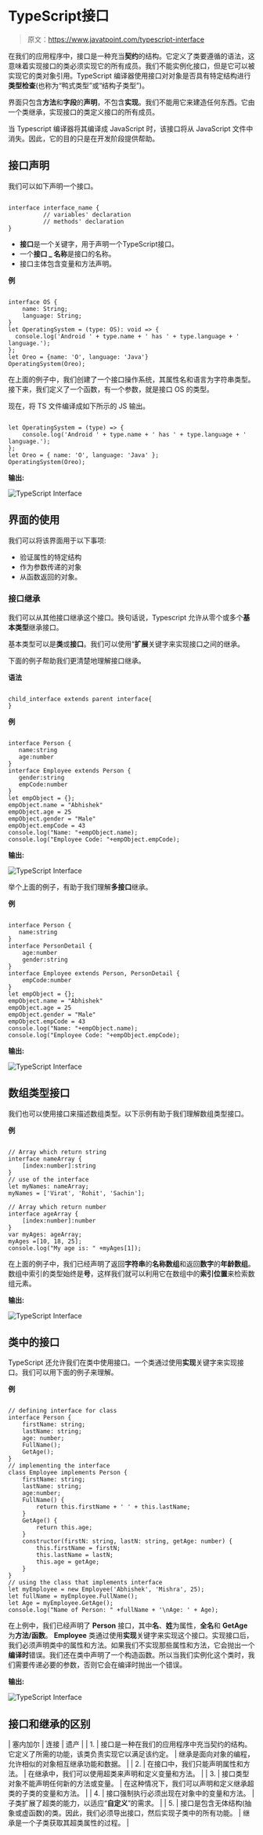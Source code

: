# TypeScript接口

> 原文：<https://www.javatpoint.com/typescript-interface>

在我们的应用程序中，接口是一种充当**契约**的结构。它定义了类要遵循的语法，这意味着实现接口的类必须实现它的所有成员。我们不能实例化接口，但是它可以被实现它的类对象引用。TypeScript 编译器使用接口对对象是否具有特定结构进行**类型检查**(也称为“鸭式类型”或“结构子类型”)。

界面只包含**方法**和**字段**的**声明**，不包含**实现**。我们不能用它来建造任何东西。它由一个类继承，实现接口的类定义接口的所有成员。

当 Typescript 编译器将其编译成 JavaScript 时，该接口将从 JavaScript 文件中消失。因此，它的目的只是在开发阶段提供帮助。

## 接口声明

我们可以如下声明一个接口。

```

interface interface_name {
          // variables' declaration
          // methods' declaration
}

```

*   **接口**是一个关键字，用于声明一个TypeScript接口。
*   一个**接口 _ 名称**是接口的名称。
*   接口主体包含变量和方法声明。

**例**

```

interface OS {
    name: String;
    language: String;
}
let OperatingSystem = (type: OS): void => {
  console.log('Android ' + type.name + ' has ' + type.language + ' language.');
};
let Oreo = {name: 'O', language: 'Java'}
OperatingSystem(Oreo);

```

在上面的例子中，我们创建了一个接口操作系统，其属性名和语言为字符串类型。接下来，我们定义了一个函数，有一个参数，就是接口 OS 的类型。

现在，将 TS 文件编译成如下所示的 JS 输出。

```

let OperatingSystem = (type) => {
    console.log('Android ' + type.name + ' has ' + type.language + ' language.');
};
let Oreo = { name: 'O', language: 'Java' };
OperatingSystem(Oreo);

```

**输出:**

![TypeScript Interface](img/cb5741faa9fa4b7c9aad641b9e89ddad.png)

## 界面的使用

我们可以将该界面用于以下事项:

*   验证属性的特定结构
*   作为参数传递的对象
*   从函数返回的对象。

### 接口继承

我们可以从其他接口继承这个接口。换句话说，Typescript 允许从零个或多个**基本类型**继承接口。

基本类型可以是**类**或**接口**。我们可以使用“**扩展**关键字来实现接口之间的继承。

下面的例子帮助我们更清楚地理解接口继承。

**语法**

```

child_interface extends parent interface{
}

```

**例**

```

interface Person { 
   name:string
   age:number
}
interface Employee extends Person { 
   gender:string
   empCode:number
}
let empObject = {}; 
empObject.name = "Abhishek"
empObject.age = 25 
empObject.gender = "Male"
empObject.empCode = 43
console.log("Name: "+empObject.name);
console.log("Employee Code: "+empObject.empCode); 
```

**输出:**

![TypeScript Interface](img/60dc7bdab206fe3659b12723ad186817.png)

举个上面的例子，有助于我们理解**多接口**继承。

**例**

```

interface Person { 
   name:string  
}
interface PersonDetail { 
    age:number
    gender:string
}
interface Employee extends Person, PersonDetail { 
    empCode:number
}
let empObject = {}; 
empObject.name = "Abhishek"
empObject.age = 25 
empObject.gender = "Male"
empObject.empCode = 43
console.log("Name: "+empObject.name);
console.log("Employee Code: "+empObject.empCode); 
```

**输出:**

![TypeScript Interface](img/f2d6677a0e7635c08338e47f3dfd707e.png)

## 数组类型接口

我们也可以使用接口来描述数组类型。以下示例有助于我们理解数组类型接口。

**例**

```

// Array which return string
interface nameArray {
    [index:number]:string
}
// use of the interface
let myNames: nameArray;
myNames = ['Virat', 'Rohit', 'Sachin'];

// Array which return number
interface ageArray {
    [index:number]:number
}
var myAges: ageArray;
myAges =[10, 18, 25];
console.log("My age is: " +myAges[1]);

```

在上面的例子中，我们已经声明了返回**字符串**的**名称数组**和返回**数字**的**年龄数组**。数组中索引的类型始终是**号**，这样我们就可以利用它在数组中的**索引位置**来检索数组元素。

**输出:**

![TypeScript Interface](img/18ac250e0647c6509e257b024d17c62b.png)

## 类中的接口

TypeScript 还允许我们在类中使用接口。一个类通过使用**实现**关键字来实现接口。我们可以用下面的例子来理解。

**例**

```

// defining interface for class
interface Person {
    firstName: string;
    lastName: string;
    age: number;
    FullName();
    GetAge();
}
// implementing the interface
class Employee implements Person {
    firstName: string;
    lastName: string;
    age:number;
    FullName() {
        return this.firstName + ' ' + this.lastName;
    }
    GetAge() {
        return this.age;
    }
    constructor(firstN: string, lastN: string, getAge: number) {
        this.firstName = firstN;
        this.lastName = lastN;
        this.age = getAge;
    }
}
// using the class that implements interface
let myEmployee = new Employee('Abhishek', 'Mishra', 25);
let fullName = myEmployee.FullName();
let Age = myEmployee.GetAge();
console.log("Name of Person: " +fullName + '\nAge: ' + Age);

```

在上例中，我们已经声明了 **Person** 接口，其中**名**、**姓**为属性，**全名**和 **GetAge** 为**方法/函数**。 **Employee** 类通过使用**实现**关键字来实现这个接口。实现接口后，我们必须声明类中的属性和方法。如果我们不实现那些属性和方法，它会抛出一个**编译时**错误。我们还在类中声明了一个构造函数。所以当我们实例化这个类时，我们需要传递必要的参数，否则它会在编译时抛出一个错误。

**输出:**

![TypeScript Interface](img/fe727f505459285c99da24cb4b794554.png)

## 接口和继承的区别

| 塞内加尔 | 连接 | 遗产 |
| 1. | 接口是一种在我们的应用程序中充当契约的结构。它定义了所需的功能，该类负责实现它以满足该约定。 | 继承是面向对象的编程，允许相似的对象相互继承功能和数据。 |
| 2. | 在接口中，我们只能声明属性和方法。 | 在继承中，我们可以使用超类来声明和定义变量和方法。 |
| 3. | 接口类型对象不能声明任何新的方法或变量。 | 在这种情况下，我们可以声明和定义继承超类的子类的变量和方法。 |
| 4. | 接口强制执行必须出现在对象中的变量和方法。 | 子类扩展了超类的能力，以适应“**自定义**”的需求。 |
| 5. | 接口是包含无体结构(抽象或虚函数)的类。因此，我们必须导出接口，然后实现子类中的所有功能。 | 继承是一个子类获取其超类属性的过程。 |